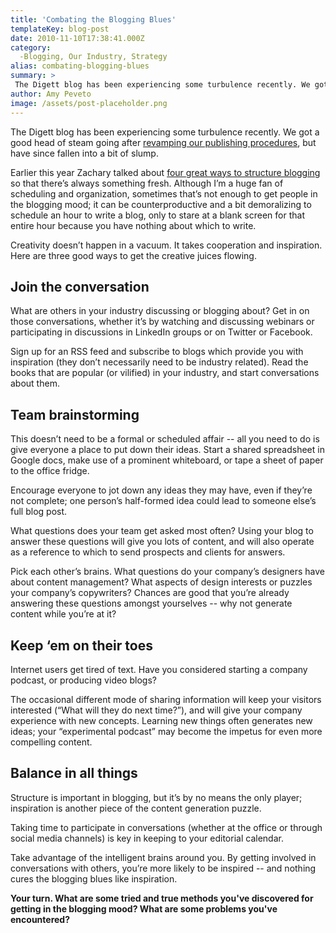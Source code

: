 ```yaml
---
title: 'Combating the Blogging Blues'
templateKey: blog-post
date: 2010-11-10T17:38:41.000Z
category: 
  -Blogging, Our Industry, Strategy
alias: combating-blogging-blues
summary: > 
 The Digett blog has been experiencing some turbulence recently. We got a good head of steam going after revamping our publishing procedures, but have since fallen into a bit of slump.
author: Amy Peveto
image: /assets/post-placeholder.png
---
```


The Digett blog has been experiencing some turbulence recently. We got a good head of steam going after [revamping our publishing procedures](/insights/good-bad-and-unknown-blogging), but have since fallen into a bit of slump.

Earlier this year Zachary talked about [four great ways to structure blogging](/insights/four-ways-fix-sub-par-publishing) so that there’s always something fresh. Although I’m a huge fan of scheduling and organization, sometimes that’s not enough to get people in the blogging mood; it can be counterproductive and a bit demoralizing to schedule an hour to write a blog, only to stare at a blank screen for that entire hour because you have nothing about which to write.

Creativity doesn’t happen in a vacuum. It takes cooperation and inspiration. Here are three good ways to get the creative juices flowing.

Join the conversation
---------------------

What are others in your industry discussing or blogging about? Get in on those conversations, whether it’s by watching and discussing webinars or participating in discussions in LinkedIn groups or on Twitter or Facebook.

Sign up for an RSS feed and subscribe to blogs which provide you with inspiration (they don’t necessarily need to be industry related). Read the books that are popular (or vilified) in your industry, and start conversations about them.

Team brainstorming
------------------

This doesn’t need to be a formal or scheduled affair -- all you need to do is give everyone a place to put down their ideas. Start a shared spreadsheet in Google docs, make use of a prominent whiteboard, or tape a sheet of paper to the office fridge.

Encourage everyone to jot down any ideas they may have, even if they’re not complete; one person’s half-formed idea could lead to someone else’s full blog post.

What questions does your team get asked most often? Using your blog to answer these questions will give you lots of content, and will also operate as a reference to which to send prospects and clients for answers.

Pick each other’s brains. What questions do your company’s designers have about content management? What aspects of design interests or puzzles your company’s copywriters? Chances are good that you’re already answering these questions amongst yourselves -- why not generate content while you’re at it?

Keep ‘em on their toes
----------------------

Internet users get tired of text. Have you considered starting a company podcast, or producing video blogs?

The occasional different mode of sharing information will keep your visitors interested (“What will they do next time?”), and will give your company experience with new concepts. Learning new things often generates new ideas; your “experimental podcast” may become the impetus for even more compelling content.

Balance in all things
---------------------

Structure is important in blogging, but it’s by no means the only player; inspiration is another piece of the content generation puzzle.

Taking time to participate in conversations (whether at the office or through social media channels) is key in keeping to your editorial calendar.

Take advantage of the intelligent brains around you. By getting involved in conversations with others, you’re more likely to be inspired -- and nothing cures the blogging blues like inspiration.

**Your turn. What are some tried and true methods you've discovered for getting in the blogging mood? What are some problems you've encountered?**